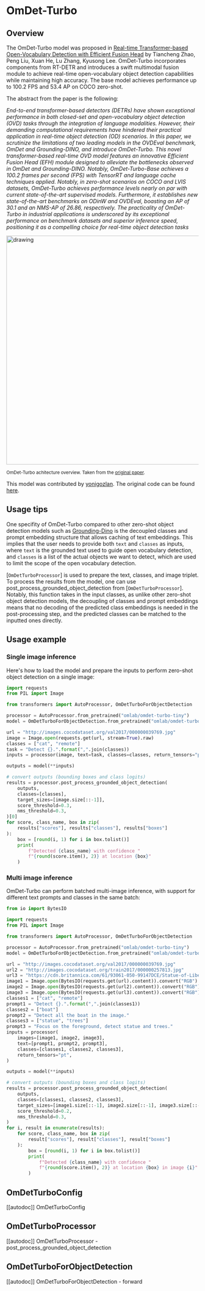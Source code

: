 <!--Copyright 2024 The HuggingFace Team. All rights reserved.

Licensed under the Apache License, Version 2.0 (the "License"); you may not use this file except in compliance with
the License. You may obtain a copy of the License at

http://www.apache.org/licenses/LICENSE-2.0

Unless required by applicable law or agreed to in writing, software distributed under the License is distributed on
an "AS IS" BASIS, WITHOUT WARRANTIES OR CONDITIONS OF ANY KIND, either express or implied. See the License for the
specific language governing permissions and limitations under the License.

⚠️ Note that this file is in Markdown but contain specific syntax for our doc-builder (similar to MDX) that may not be
rendered properly in your Markdown viewer.

-->

# OmDet-Turbo

## Overview

The OmDet-Turbo model was proposed in [Real-time Transformer-based Open-Vocabulary Detection with Efficient Fusion Head](https://arxiv.org/abs/2403.06892) by Tiancheng Zhao, Peng Liu, Xuan He, Lu Zhang, Kyusong Lee. OmDet-Turbo incorporates components from RT-DETR and introduces a swift multimodal fusion module to achieve real-time open-vocabulary object detection capabilities while maintaining high accuracy. The base model achieves performance up to 100.2 FPS and 53.4 AP on COCO zero-shot.

The abstract from the paper is the following:

*End-to-end transformer-based detectors (DETRs) have shown exceptional performance in both closed-set and open-vocabulary object detection (OVD) tasks through the integration of language modalities. However, their demanding computational requirements have hindered their practical application in real-time object detection (OD) scenarios. In this paper, we scrutinize the limitations of two leading models in the OVDEval benchmark, OmDet and Grounding-DINO, and introduce OmDet-Turbo. This novel transformer-based real-time OVD model features an innovative Efficient Fusion Head (EFH) module designed to alleviate the bottlenecks observed in OmDet and Grounding-DINO. Notably, OmDet-Turbo-Base achieves a 100.2 frames per second (FPS) with TensorRT and language cache techniques applied. Notably, in zero-shot scenarios on COCO and LVIS datasets, OmDet-Turbo achieves performance levels nearly on par with current state-of-the-art supervised models. Furthermore, it establishes new state-of-the-art benchmarks on ODinW and OVDEval, boasting an AP of 30.1 and an NMS-AP of 26.86, respectively. The practicality of OmDet-Turbo in industrial applications is underscored by its exceptional performance on benchmark datasets and superior inference speed, positioning it as a compelling choice for real-time object detection tasks*

<img src="https://huggingface.co/datasets/huggingface/documentation-images/blob/main/transformers/model_doc/omdet_turbo_architecture.jpeg"
alt="drawing" width="600"/>

<small> OmDet-Turbo achitecture overview. Taken from the <a href="https://arxiv.org/abs/2403.06892">original paper</a>. </small>

This model was contributed by [yonigozlan](https://huggingface.co/yonigozlan).
The original code can be found [here](https://github.com/om-ai-lab/OmDet).

## Usage tips

One specifity of OmDet-Turbo compared to other zero-shot object detection models such as [Grounding-Dino](grounding-dino) is the decoupled classes and prompt embedding structure that allows caching of text embeddings. This implies that the user needs to provide both `text` and `classes` as inputs, where `text` is the grounded text used to guide open vocabulary detection, and `classes` is a list of the actual objects we want to detect, which are used to limit the scope of the open vocabulary detection.

[`OmDetTurboProcessor`] is used to prepare the text, classes, and image triplet. To process the results from the model, one can use post_process_grounded_object_detection from [`OmDetTurboProcessor`]. Notably, this function takes in the input classes, as unlike other zero-shot object detection models, the decoupling of classes and prompt embeddings means that no decoding of the predicted class embeddings is needed in the post-processing step, and the predicted classes can be matched to the inputted ones directly.

## Usage example

### Single image inference

Here's how to load the model and prepare the inputs to perform zero-shot object detection on a single image:

```python
import requests
from PIL import Image

from transformers import AutoProcessor, OmDetTurboForObjectDetection

processor = AutoProcessor.from_pretrained("omlab/omdet-turbo-tiny")
model = OmDetTurboForObjectDetection.from_pretrained("omlab/omdet-turbo-tiny")

url = "http://images.cocodataset.org/val2017/000000039769.jpg"
image = Image.open(requests.get(url, stream=True).raw)
classes = ["cat", "remote"]
task = "Detect {}.".format(",".join(classes))
inputs = processor(image, text=task, classes=classes, return_tensors="pt")

outputs = model(**inputs)

# convert outputs (bounding boxes and class logits)
results = processor.post_process_grounded_object_detection(
    outputs,
    classes=[classes],
    target_sizes=[image.size[::-1]],
    score_threshold=0.3,
    nms_threshold=0.3,
)[0]
for score, class_name, box in zip(
    results["scores"], results["classes"], results["boxes"]
):
    box = [round(i, 1) for i in box.tolist()]
    print(
        f"Detected {class_name} with confidence "
        f"{round(score.item(), 2)} at location {box}"
    )
```

### Multi image inference

OmDet-Turbo can perform batched multi-image inference, with support for different text prompts and classes in the same batch:

```python
from io import BytesIO

import requests
from PIL import Image

from transformers import AutoProcessor, OmDetTurboForObjectDetection

processor = AutoProcessor.from_pretrained("omlab/omdet-turbo-tiny")
model = OmDetTurboForObjectDetection.from_pretrained("omlab/omdet-turbo-tiny")

url = "http://images.cocodataset.org/val2017/000000039769.jpg"
url2 = "http://images.cocodataset.org/train2017/000000257813.jpg"
url3 = "https://cdn.britannica.com/61/93061-050-99147DCE/Statue-of-Liberty-Island-New-York-Bay.jpg"
image1 = Image.open(BytesIO(requests.get(url).content)).convert("RGB")
image2 = Image.open(BytesIO(requests.get(url2).content)).convert("RGB")
image3 = Image.open(BytesIO(requests.get(url3).content)).convert("RGB")
classes1 = ["cat", "remote"]
prompt1 = "Detect {}.".format(",".join(classes1))
classes2 = ["boat"]
prompt2 = "Detect all the boat in the image."
classes3 = ["statue", "trees"]
prompt3 = "Focus on the foreground, detect statue and trees."
inputs = processor(
    images=[image1, image2, image3],
    text=[prompt1, prompt2, prompt3],
    classes=[classes1, classes2, classes3],
    return_tensors="pt",
)

outputs = model(**inputs)

# convert outputs (bounding boxes and class logits)
results = processor.post_process_grounded_object_detection(
    outputs,
    classes=[classes1, classes2, classes3],
    target_sizes=[image1.size[::-1], image2.size[::-1], image3.size[::-1]],
    score_threshold=0.2,
    nms_threshold=0.3,
)
for i, result in enumerate(results):
    for score, class_name, box in zip(
        result["scores"], result["classes"], result["boxes"]
    ):
        box = [round(i, 1) for i in box.tolist()]
        print(
            f"Detected {class_name} with confidence "
            f"{round(score.item(), 2)} at location {box} in image {i}"
        )

```

## OmDetTurboConfig

[[autodoc]] OmDetTurboConfig

## OmDetTurboProcessor

[[autodoc]] OmDetTurboProcessor
    - post_process_grounded_object_detection

## OmDetTurboForObjectDetection

[[autodoc]] OmDetTurboForObjectDetection
    - forward
